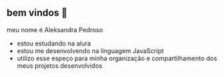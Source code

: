 ## bem vindos 💙

meu nome é Aleksandra Pedroso

- estou estudando na alura
- estou me desenvolvendo na linguagem JavaScript
- utilizo esse espeço para minha organizaçâo e compartilhamento dos meus projetos desenvolvidos 
